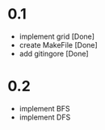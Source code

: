 # 0.1
* implement grid [Done]
* create MakeFile [Done]
* add gitingore [Done]

# 0.2
* implement BFS
* implement DFS
